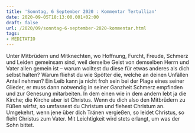 ```yaml
---
title: 'Sonntag, 6 September 2020 : Kommentar Tertullian'
date: 2020-09-05T18:13:00.001+02:00
draft: false
url: /2020/09/sonntag-6-september-2020-kommentar.html
tags: 
- MEDITATIO
---
```


Unter Mitbrüdern und Mitknechten, wo Hoffnung, Furcht, Freude, Schmerz und Leiden gemeinsam sind, weil derselbe Geist von demselben Herrn und Vater allen gemein ist – warum wolltest du diese für etwas anderes als dich selbst halten? Warum fliehst du wie Spötter die, welche an deinen Unfällen Anteil nehmen? Ein Leib kann ja nicht froh sein bei der Plage eines seiner Glieder, er muss dann notwendig in seiner Ganzheit Schmerz empfinden und zur Genesung mitarbeiten. In dem einen wie in dem andern lebt ja die Kirche; die Kirche aber ist Christus. Wenn du dich also den Mitbrüdern zu Füßen wirfst, so umfassest du Christum und flehest Christum an. Umgekehrt, wenn jene über dich Tränen vergießen, so leidet Christus, so fleht Christus zum Vater. Mit Leichtigkeit wird stets erlangt, um was der Sohn bittet.